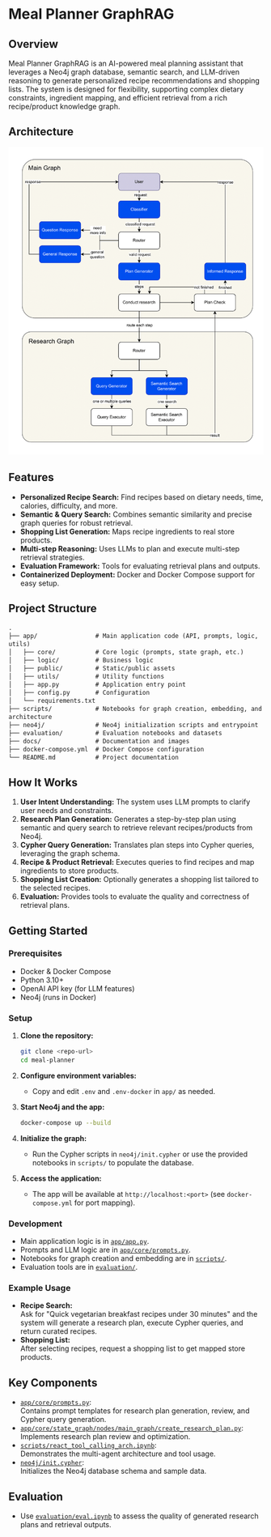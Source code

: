 # Meal Planner GraphRAG

## Overview

Meal Planner GraphRAG is an AI-powered meal planning assistant that leverages a Neo4j graph database, semantic search, and LLM-driven reasoning to generate personalized recipe recommendations and shopping lists. The system is designed for flexibility, supporting complex dietary constraints, ingredient mapping, and efficient retrieval from a rich recipe/product knowledge graph.

## Architecture
![Architecture](docs/images/architecture.png)

## Features

- **Personalized Recipe Search:** Find recipes based on dietary needs, time, calories, difficulty, and more.
- **Semantic & Query Search:** Combines semantic similarity and precise graph queries for robust retrieval.
- **Shopping List Generation:** Maps recipe ingredients to real store products.
- **Multi-step Reasoning:** Uses LLMs to plan and execute multi-step retrieval strategies.
- **Evaluation Framework:** Tools for evaluating retrieval plans and outputs.
- **Containerized Deployment:** Docker and Docker Compose support for easy setup.

## Project Structure

```
.
├── app/                # Main application code (API, prompts, logic, utils)
│   ├── core/           # Core logic (prompts, state graph, etc.)
│   ├── logic/          # Business logic
│   ├── public/         # Static/public assets
│   ├── utils/          # Utility functions
│   ├── app.py          # Application entry point
│   ├── config.py       # Configuration
│   └── requirements.txt
├── scripts/            # Notebooks for graph creation, embedding, and architecture
├── neo4j/              # Neo4j initialization scripts and entrypoint
├── evaluation/         # Evaluation notebooks and datasets
├── docs/               # Documentation and images
├── docker-compose.yml  # Docker Compose configuration
└── README.md           # Project documentation
```

## How It Works

1. **User Intent Understanding:** The system uses LLM prompts to clarify user needs and constraints.
2. **Research Plan Generation:** Generates a step-by-step plan using semantic and query search to retrieve relevant recipes/products from Neo4j.
3. **Cypher Query Generation:** Translates plan steps into Cypher queries, leveraging the graph schema.
4. **Recipe & Product Retrieval:** Executes queries to find recipes and map ingredients to store products.
5. **Shopping List Creation:** Optionally generates a shopping list tailored to the selected recipes.
6. **Evaluation:** Provides tools to evaluate the quality and correctness of retrieval plans.

## Getting Started

### Prerequisites

- Docker & Docker Compose
- Python 3.10+
- OpenAI API key (for LLM features)
- Neo4j (runs in Docker)

### Setup

1. **Clone the repository:**
   ```sh
   git clone <repo-url>
   cd meal-planner
   ```

2. **Configure environment variables:**
   - Copy and edit `.env` and `.env-docker` in `app/` as needed.

3. **Start Neo4j and the app:**
   ```sh
   docker-compose up --build
   ```

4. **Initialize the graph:**
   - Run the Cypher scripts in `neo4j/init.cypher` or use the provided notebooks in `scripts/` to populate the database.

5. **Access the application:**
   - The app will be available at `http://localhost:<port>` (see `docker-compose.yml` for port mapping).

### Development

- Main application logic is in [`app/app.py`](app/app.py).
- Prompts and LLM logic are in [`app/core/prompts.py`](app/core/prompts.py).
- Notebooks for graph creation and embedding are in [`scripts/`](scripts/).
- Evaluation tools are in [`evaluation/`](evaluation/).

### Example Usage

- **Recipe Search:**  
  Ask for "Quick vegetarian breakfast recipes under 30 minutes" and the system will generate a research plan, execute Cypher queries, and return curated recipes.
- **Shopping List:**  
  After selecting recipes, request a shopping list to get mapped store products.

## Key Components

- [`app/core/prompts.py`](app/core/prompts.py):  
  Contains prompt templates for research plan generation, review, and Cypher query generation.
- [`app/core/state_graph/nodes/main_graph/create_research_plan.py`](app/core/state_graph/nodes/main_graph/create_research_plan.py):  
  Implements research plan review and optimization.
- [`scripts/react_tool_calling_arch.ipynb`](scripts/react_tool_calling_arch.ipynb):  
  Demonstrates the multi-agent architecture and tool usage.
- [`neo4j/init.cypher`](neo4j/init.cypher):  
  Initializes the Neo4j database schema and sample data.

## Evaluation

- Use [`evaluation/eval.ipynb`](evaluation/eval.ipynb) to assess the quality of generated research plans and retrieval outputs.
